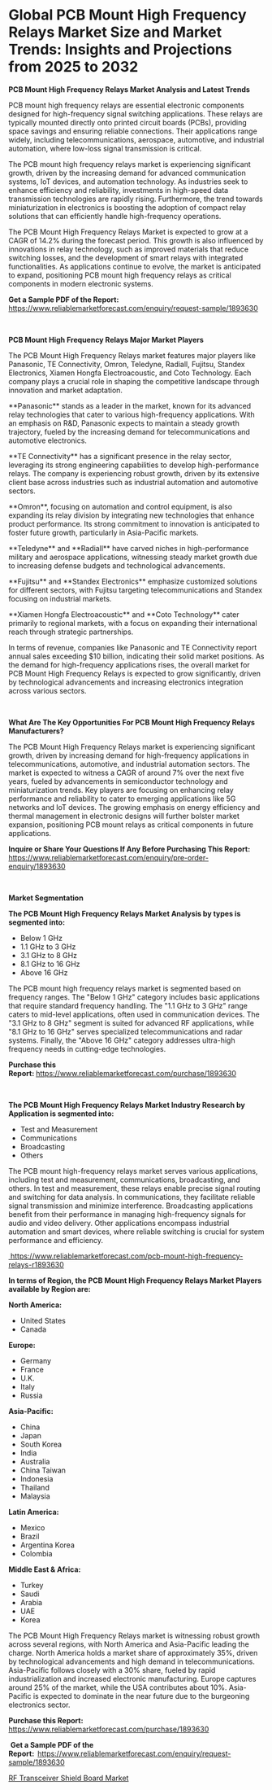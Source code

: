 <p><h1>Global PCB Mount High Frequency Relays Market Size and Market Trends: Insights and Projections from 2025 to 2032</h1></p><p><strong>PCB Mount High Frequency Relays Market Analysis and Latest Trends</strong></p>
<p><p>PCB mount high frequency relays are essential electronic components designed for high-frequency signal switching applications. These relays are typically mounted directly onto printed circuit boards (PCBs), providing space savings and ensuring reliable connections. Their applications range widely, including telecommunications, aerospace, automotive, and industrial automation, where low-loss signal transmission is critical.</p><p>The PCB mount high frequency relays market is experiencing significant growth, driven by the increasing demand for advanced communication systems, IoT devices, and automation technology. As industries seek to enhance efficiency and reliability, investments in high-speed data transmission technologies are rapidly rising. Furthermore, the trend towards miniaturization in electronics is boosting the adoption of compact relay solutions that can efficiently handle high-frequency operations.</p><p>The PCB Mount High Frequency Relays Market is expected to grow at a CAGR of 14.2% during the forecast period. This growth is also influenced by innovations in relay technology, such as improved materials that reduce switching losses, and the development of smart relays with integrated functionalities. As applications continue to evolve, the market is anticipated to expand, positioning PCB mount high frequency relays as critical components in modern electronic systems.</p></p>
<p><strong>Get a Sample PDF of the Report:&nbsp;</strong> <a href="https://www.reliablemarketforecast.com/enquiry/request-sample/1893630?utm_campaign=2011&utm_medium=2&utm_source=Github&utm_content=ia&utm_term=13022025&utm_id=pcb-mount-high-frequency-relays">https://www.reliablemarketforecast.com/enquiry/request-sample/1893630</a></p>
<p>&nbsp;</p>
<p><strong>PCB Mount High Frequency Relays Major Market Players</strong></p>
<p><p>The PCB Mount High Frequency Relays market features major players like Panasonic, TE Connectivity, Omron, Teledyne, Radiall, Fujitsu, Standex Electronics, Xiamen Hongfa Electroacoustic, and Coto Technology. Each company plays a crucial role in shaping the competitive landscape through innovation and market adaptation.</p><p>**Panasonic** stands as a leader in the market, known for its advanced relay technologies that cater to various high-frequency applications. With an emphasis on R&D, Panasonic expects to maintain a steady growth trajectory, fueled by the increasing demand for telecommunications and automotive electronics.</p><p>**TE Connectivity** has a significant presence in the relay sector, leveraging its strong engineering capabilities to develop high-performance relays. The company is experiencing robust growth, driven by its extensive client base across industries such as industrial automation and automotive sectors. </p><p>**Omron**, focusing on automation and control equipment, is also expanding its relay division by integrating new technologies that enhance product performance. Its strong commitment to innovation is anticipated to foster future growth, particularly in Asia-Pacific markets.</p><p>**Teledyne** and **Radiall** have carved niches in high-performance military and aerospace applications, witnessing steady market growth due to increasing defense budgets and technological advancements. </p><p>**Fujitsu** and **Standex Electronics** emphasize customized solutions for different sectors, with Fujitsu targeting telecommunications and Standex focusing on industrial markets.</p><p>**Xiamen Hongfa Electroacoustic** and **Coto Technology** cater primarily to regional markets, with a focus on expanding their international reach through strategic partnerships.</p><p>In terms of revenue, companies like Panasonic and TE Connectivity report annual sales exceeding $10 billion, indicating their solid market positions. As the demand for high-frequency applications rises, the overall market for PCB Mount High Frequency Relays is expected to grow significantly, driven by technological advancements and increasing electronics integration across various sectors.</p></p>
<p>&nbsp;</p>
<p><strong>What Are The Key Opportunities For PCB Mount High Frequency Relays Manufacturers?</strong></p>
<p><p>The PCB Mount High Frequency Relays market is experiencing significant growth, driven by increasing demand for high-frequency applications in telecommunications, automotive, and industrial automation sectors. The market is expected to witness a CAGR of around 7% over the next five years, fueled by advancements in semiconductor technology and miniaturization trends. Key players are focusing on enhancing relay performance and reliability to cater to emerging applications like 5G networks and IoT devices. The growing emphasis on energy efficiency and thermal management in electronic designs will further bolster market expansion, positioning PCB mount relays as critical components in future applications.</p></p>
<p><strong>Inquire or Share Your Questions If Any Before Purchasing This Report:</strong> <a href="https://www.reliablemarketforecast.com/enquiry/pre-order-enquiry/1893630?utm_campaign=2011&utm_medium=2&utm_source=Github&utm_content=ia&utm_term=13022025&utm_id=pcb-mount-high-frequency-relays">https://www.reliablemarketforecast.com/enquiry/pre-order-enquiry/1893630</a></p>
<p>&nbsp;</p>
<p><strong>Market Segmentation</strong></p>
<p><strong>The PCB Mount High Frequency Relays Market Analysis by types is segmented into:</strong></p>
<p><ul><li>Below 1 GHz</li><li>1.1 GHz to 3 GHz</li><li>3.1 GHz to 8 GHz</li><li>8.1 GHz to 16 GHz</li><li>Above 16 GHz</li></ul></p>
<p><p>The PCB mount high frequency relays market is segmented based on frequency ranges. The "Below 1 GHz" category includes basic applications that require standard frequency handling. The "1.1 GHz to 3 GHz" range caters to mid-level applications, often used in communication devices. The "3.1 GHz to 8 GHz" segment is suited for advanced RF applications, while "8.1 GHz to 16 GHz" serves specialized telecommunications and radar systems. Finally, the "Above 16 GHz" category addresses ultra-high frequency needs in cutting-edge technologies.</p></p>
<p><strong>Purchase this Report:&nbsp;</strong><a href="https://www.reliablemarketforecast.com/purchase/1893630?utm_campaign=2011&utm_medium=2&utm_source=Github&utm_content=ia&utm_term=13022025&utm_id=pcb-mount-high-frequency-relays">https://www.reliablemarketforecast.com/purchase/1893630</a></p>
<p>&nbsp;</p>
<p><strong>The PCB Mount High Frequency Relays Market Industry Research by Application is segmented into:</strong></p>
<p><ul><li>Test and Measurement</li><li>Communications</li><li>Broadcasting</li><li>Others</li></ul></p>
<p><p>The PCB mount high-frequency relays market serves various applications, including test and measurement, communications, broadcasting, and others. In test and measurement, these relays enable precise signal routing and switching for data analysis. In communications, they facilitate reliable signal transmission and minimize interference. Broadcasting applications benefit from their performance in managing high-frequency signals for audio and video delivery. Other applications encompass industrial automation and smart devices, where reliable switching is crucial for system performance and efficiency.</p></p>
<p><a href="https://www.reliablemarketforecast.com/pcb-mount-high-frequency-relays-r1893630?utm_campaign=2011&utm_medium=2&utm_source=Github&utm_content=ia&utm_term=13022025&utm_id=pcb-mount-high-frequency-relays">&nbsp;https://www.reliablemarketforecast.com/pcb-mount-high-frequency-relays-r1893630</a></p>
<p><strong>In terms of Region, the PCB Mount High Frequency Relays Market Players available by Region are:</strong></p>
<p>
    <p> <strong> North America: </strong>
        <ul>
            <li>United States</li>
            <li>Canada</li>
        </ul>
        </p> 
    <p> <strong> Europe: </strong>
        <ul>
            <li>Germany</li>
            <li>France</li>
            <li>U.K.</li>
            <li>Italy</li>
            <li>Russia</li>
        </ul>
        </p> 
    <p> <strong> Asia-Pacific: </strong>
        <ul>
            <li>China</li>
            <li>Japan</li>
            <li>South Korea</li>
            <li>India</li>
            <li>Australia</li>
            <li>China Taiwan</li>
            <li>Indonesia</li>
            <li>Thailand</li>
            <li>Malaysia</li>
        </ul>
        </p> 
    <p> <strong> Latin America: </strong>
        <ul>
            <li>Mexico</li>
            <li>Brazil</li>
            <li>Argentina Korea</li>
            <li>Colombia</li>
        </ul>
        </p> 
    <p> <strong> Middle East & Africa: </strong>
        <ul>
            <li>Turkey</li>
            <li>Saudi</li>
            <li>Arabia</li>
            <li>UAE</li>
            <li>Korea</li>
        </ul>
    </p>
    </p>
<p><p>The PCB Mount High Frequency Relays market is witnessing robust growth across several regions, with North America and Asia-Pacific leading the charge. North America holds a market share of approximately 35%, driven by technological advancements and high demand in telecommunications. Asia-Pacific follows closely with a 30% share, fueled by rapid industrialization and increased electronic manufacturing. Europe captures around 25% of the market, while the USA contributes about 10%. Asia-Pacific is expected to dominate in the near future due to the burgeoning electronics sector.</p></p>
<p><strong>Purchase this Report: </strong><a href="https://www.reliablemarketforecast.com/purchase/1893630?utm_campaign=2011&utm_medium=2&utm_source=Github&utm_content=ia&utm_term=13022025&utm_id=pcb-mount-high-frequency-relays">https://www.reliablemarketforecast.com/purchase/1893630</a></p>
<p>&nbsp;<strong>Get a Sample PDF of the Report:&nbsp;&nbsp;</strong><a href="https://www.reliablemarketforecast.com/enquiry/request-sample/1893630?utm_campaign=2011&utm_medium=2&utm_source=Github&utm_content=ia&utm_term=13022025&utm_id=pcb-mount-high-frequency-relays">https://www.reliablemarketforecast.com/enquiry/request-sample/1893630</a></p>
<p><strong></strong></p>
<p><p><a href="https://github.com/ChiragRp1/Market-Research-Report-List-7/blob/main/rf-transceiver-shield-board-market.md?utm_campaign=2011&utm_medium=2&utm_source=Github&utm_content=ia&utm_term=13022025&utm_id=pcb-mount-high-frequency-relays">RF Transceiver Shield Board Market</a></p></p>